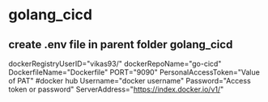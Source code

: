 # golang_cicd

## create .env file in parent folder golang_cicd
dockerRegistryUserID="vikas93/"
dockerRepoName="go-cicd"
DockerfileName="Dockerfile"
PORT="9090"
PersonalAccessToken="Value of PAT"
#docker hub
Username="docker username"
Password="Access token or password"
ServerAddress="https://index.docker.io/v1/"
